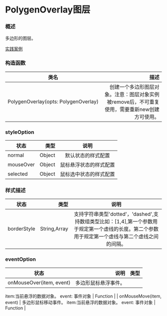 # PolygenOverlay图层

### 概述

多边形的图层。

[实践案例](https://smartdata.b0.upaiyun.com/inmap/examples/PolygonOverlay2.html ':include :type=iframe width=100% height=600px')


### 构造函数

| 类名        | 描述   |
| --------   | -----:  |
| PolygenOverlay(opts: PolygenOverlay)     | 创建一个多边形图层对象。注意：图层对象实例被remove后，不可重复使用，需要重新new创建方可使用。 |



### styleOption

| 状态        | 类型   |  说明  |
| --------   | -----:  | :----:  |
| normal    | Object |   默认状态的样式配置    |
| mouseOver    | Object |   鼠标悬浮状态的样式配置    |
| selected    | Object |   鼠标选中状态的样式配置    |

### 样式描述

| 状态        | 类型   |  说明  |
| --------   | -----:  | :----:  |
| borderStyle  | String,Array |   支持字符串类型'dotted'，'dashed',支持数组类型比如：[1,4],第一个参数用于规定第一个虚线的长度。第二个参数用于规定第一个虚线与第二个虚线之间的间隔。    |


### eventOption

| 状态        | 说明   |  类型  |
| --------   | -----:  | :----:  |
| onMouseOver(item, event)    | 多边形鼠标悬浮事件。 
item:当前悬浮的数据对象。 
event: 事件对象 |   Function    |
| onMouseMove(item, event)    | 多边形鼠标移动事件。 
item:当前悬浮的数据对象。 
event: 事件对象 |   Function    |
